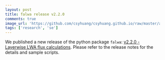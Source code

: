 ```yaml
---
layout: post
title: falwa release v2.2.0
comments: true
image_url: 'https://github.com/csyhuang/csyhuang.github.io/raw/master/assets/img/falwa_diagram.png'
tags: ['research', 'se']
---
```


We published a new release of the python package `falwa`: [v2.2.0 - Layerwise LWA flux calculations](https://github.com/csyhuang/hn2016_falwa/releases/tag/v2.2.0). Please refer to the release notes for the details and sample scripts.
